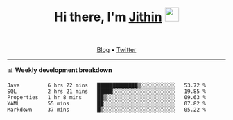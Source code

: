 <h1 align="center">Hi there, I'm <a href="https://jithset.github.io/" target="_blank">Jithin</a> <img
src="https://github.com/blackcater/blackcater/raw/main/images/Hi.gif" height="32" /></h1>

<br />

<p align="center">
  <a href="https://jithset.github.io">Blog</a> •
  <a href="https://twitter.com/jithset">Twitter</a>
</p>

---

📊 **Weekly development breakdown**

<!--START_SECTION:waka-->
```text
Java         6 hrs 22 mins   █████████████▒░░░░░░░░░░░   53.72 % 
SQL          2 hrs 21 mins   █████░░░░░░░░░░░░░░░░░░░░   19.85 % 
Properties   1 hr 8 mins     ██▒░░░░░░░░░░░░░░░░░░░░░░   09.63 % 
YAML         55 mins         ██░░░░░░░░░░░░░░░░░░░░░░░   07.82 % 
Markdown     37 mins         █▒░░░░░░░░░░░░░░░░░░░░░░░   05.22 % 
```
<!--END_SECTION:waka-->

